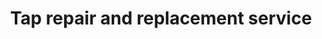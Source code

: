 ---
title: "Tap repair and replacement service"
alt: "Fixing or replacing taps to restore functionality and prevent leaks"
description: "Fixing or replacing taps to restore functionality and prevent leaks"
category: "plumber"
subcategory: "tap-repair-replacement"
image: "/tradespeople/plumber/tap-repair-replacement.webp"
ogImage: "/tradespeople/plumber/tap-repair-replacement.webp"
colour: "blue"
pathtxt: "Tap repair and replacement"
published: true
---